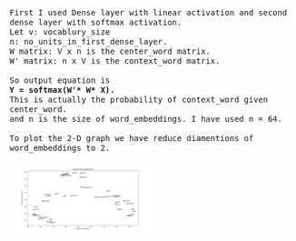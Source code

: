 <font face ="monospace">
First I used Dense layer with linear activation and second dense layer with softmax activation. <br>
Let 
v: vocablury_size   <br>
n: no_units_in_first_dense_layer.  <br>
W matrix: V x n is the center_word matrix. <br>
W' matrix: n x V is the context_word matrix.  <br>
 <br>
So output equation is <br>
<b>Y = softmax(W'* W* X).  </b> <br>
This is actually the probability of context_word given center_word.  <br>
and n is the size of word_embeddings. I have used n = 64.  <br>
 <br>
To plot the 2-D graph we have reduce diamentions of word_embeddings to 2.  <br><br>
<img src="./Figure_1.png" align="center" width = "50%"> 
</font>
